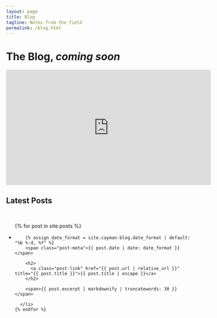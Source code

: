 ```yaml
---
layout: page
title: Blog
tagline: Notes from the field
permalink: /blog.html
---
```


# The Blog, *coming soon*

<center>
<iframe width="560" height="315" src="https://www.youtube.com/embed/Qx6tBsroYp4?rel=0&amp;controls=0" frameborder="0" allow="autoplay; encrypted-media" allowfullscreen>
</iframe>
</center>

<div>
  <h2>Latest Posts</h2>
  <div>&nbsp;</div>

  <ul class="post-list">
    {% for post in site.posts %}
      <li>

        {% assign date_format = site.cayman-blog.date_format | default: "%b %-d, %Y" %}
        <span class="post-meta">{{ post.date | date: date_format }}</span>

        <h2>
          <a class="post-link" href="{{ post.url | relative_url }}" title="{{ post.title }}">{{ post.title | escape }}</a>
        </h2>

        <span>{{ post.excerpt | markdownify | truncatewords: 30 }}</span>

      </li>
    {% endfor %}
  </ul>

</div>

